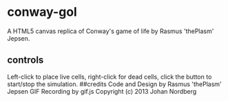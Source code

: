 # conway-gol
A HTML5 canvas replica of Conway's game of life by Rasmus 'thePlasm' Jepsen.
## controls
Left-click to place live cells, right-click for dead cells, click the button to start/stop the simulation.
##credits
Code and Design by Rasmus 'thePlasm' Jepsen
GIF Recording by gif.js Copyright (c) 2013 Johan Nordberg
